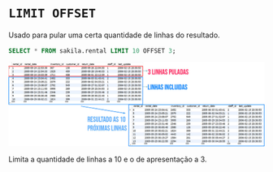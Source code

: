 # `LIMIT OFFSET`
Usado para pular uma certa quantidade de linhas do resultado.
```sql
SELECT * FROM sakila.rental LIMIT 10 OFFSET 3;
```

<img src="../../img/limit.jpg">

Limita a quantidade de linhas a 10 e o de apresentação a 3.